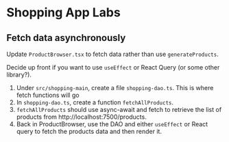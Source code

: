 # Shopping App Labs

## Fetch data asynchronously

Update `ProductBrowser.tsx` to fetch data rather than use `generateProducts`.

Decide up front if you want to use `useEffect` or React Query (or some other library?).

1. Under `src/shopping-main`, create a file `shopping-dao.ts`. This is where fetch functions will go
2. In `shopping-dao.ts`, create a function `fetchAllProducts`.
3. `fetchAllProducts` should use async-await and fetch to retrieve the list of products from http://localhost:7500/products.
4. Back in ProductBrowser, use the DAO and either `useEffect` or React query to fetch the products data and then render it. 


